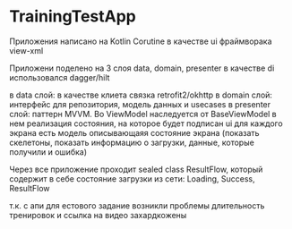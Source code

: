 ﻿# TrainingTestApp
Приложения написано на Kotlin Corutine в качестве ui фраймворака view-xml

Приложени поделено на 3 слоя data, domain, presenter в качестве di использовался dagger/hilt

в data слой:
  в качестве клиета связка retrofit2/okhttp
в domain слой:
  интерфейс для репозитория, модель данных и usecases
в presenter слой:
  паттерн MVVM. Во ViewModel наследуется от BaseViewModel в нем реализация состояния, на которое будет подписан ui
  для каждого экрана есть модель описывающаяя состояние экрана (показать скелетоны, показать информацию о загрузки, данные, которые получили и ошибка)

Через все приложение проходит sealed class ResultFlow, который содержит в себе состояние загрузки из сети: Loading, Success, ResultFlow

т.к. с апи для естового задание возникли проблемы
  длительность тренировок и ссылка на видео захардкожены
  
